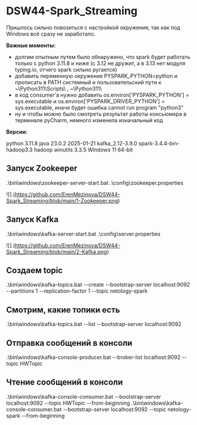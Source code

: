 # DSW44-Spark_Streaming

Пришлось сильно повозиться с настройкой окружения, так как под Windows всё сразу не заработало.

**Важные моменты:**

* долгим опытным путем было обнаружено, что spark будет работать только с python 3.11.8 и ниже (с 3.12 не дружит, а в 3.13 нет модуля typing.io, отчего spark сильно ругается)
* добавить переменную окружения PYSPARK_PYTHON=python и прописать в PATH системный и пользовательский пути к ~\Python311\Scripts\ ,  ~\Python311\
* в код consumer'а нужно добавить os.environ['PYSPARK_PYTHON'] = sys.executable и os.environ['PYSPARK_DRIVER_PYTHON'] = sys.executable, иначе будет ошибка cannot run program "python3"
* ну и чтобы можно было смотреть результат работы консьюмера в терминале pyCharm, немного изменила изначальный код 

**Версии:**

python 3.11.8
java 23.0.2 2025-01-21
kafka_2.12-3.9.0
spark-3.4.4-bin-hadoop3.3
hadoop winutils 3.3.5
Windows 11 64-bit

## Запуск Zookeeper
.\bin\windows\zookeeper-server-start.bat .\config\zookeeper.properties  

![].(https://github.com/ErenMezinova/DSW44-Spark_Streaming/blob/main/1-Zookeeper.png)

## Запуск Kafka
.\bin\windows\kafka-server-start.bat .\config\server.properties         

![].(https://github.com/ErenMezinova/DSW44-Spark_Streaming/blob/main/2-Kafka.png)

## Создаем topic
.\bin\windows\kafka-topics.bat --create --bootstrap-server localhost:9092 --partitions 1 --replication-factor 1 --topic netology-spark

## Cмотрим, какие топики есть
.\bin\windows\kafka-topics.bat --list --bootstrap-server localhost:9092

## Отправка сообщений в консоли
.\bin\windows\kafka-console-producer.bat --broker-list localhost:9092 --topic HWTopic

## Чтение сообщений в консоли
.\bin\windows\kafka-console-consumer.bat --bootstrap-server localhost:9092 --topic HWTopic --from-beginning
.\bin\windows\kafka-console-consumer.bat --bootstrap-server localhost:9092 --topic netology-spark --from-beginning

